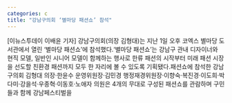 ```yaml
---
categories: c
title: "강남구의회 ‘별마당 패션쇼’ 참석"
---
```

[이뉴스투데이 이배윤 기자] 강남구의회(의장 김형대)는 지난 1일 오후 코엑스 별마당 도서관에서 열린 ‘별마당 패션쇼’에 참석했다.‘별마당 패션쇼’는 강남구 관내 디자이너와 현직 모델, 일반인 시니어 모델이 함께하는 행사로 한류 패션의 시작부터 미래 패션 시장을 선도할 친환경 패션까지 모두 한 자리에 볼 수 있도록 기획됐다.패션쇼에 참석한 강남구의회 김형대 의장·한윤수 운영위원장·김민경 행정재경위원장·이향숙·복진경·이도희·박다미·강을석·우종혁·이동호·노애자 의원은 4개의 무대로 구성된 패션쇼를 관람하며 구민들과 함께 강남페스티벌을